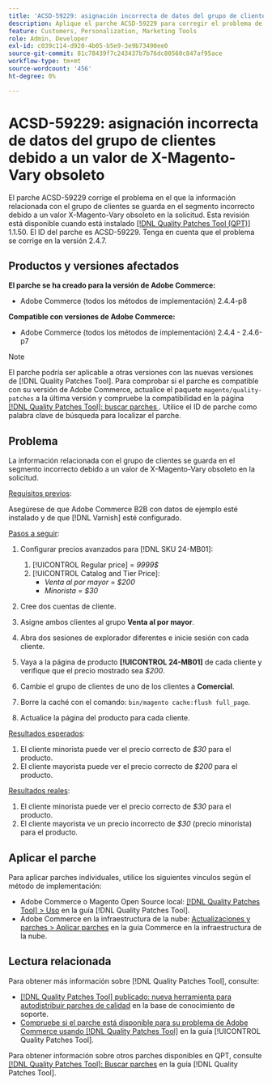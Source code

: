 ```yaml
---
title: 'ACSD-59229: asignación incorrecta de datos del grupo de clientes debido a un valor de X-Magento-Vary obsoleto'
description: Aplique el parche ACSD-59229 para corregir el problema de Adobe Commerce en el que la información relacionada con el grupo de clientes se guarda en el segmento incorrecto debido a un valor X-Magento-Vary obsoleto en la solicitud.
feature: Customers, Personalization, Marketing Tools
role: Admin, Developer
exl-id: c039c114-d920-4b05-b5e9-3e9b73490ee0
source-git-commit: 81c78439f7c243437b7b76dc80560c847af95ace
workflow-type: tm+mt
source-wordcount: '456'
ht-degree: 0%

---
```


# ACSD-59229: asignación incorrecta de datos del grupo de clientes debido a un valor de X-Magento-Vary obsoleto

El parche ACSD-59229 corrige el problema en el que la información relacionada con el grupo de clientes se guarda en el segmento incorrecto debido a un valor X-Magento-Vary obsoleto en la solicitud. Esta revisión está disponible cuando está instalado [[!DNL Quality Patches Tool (QPT)]](https://experienceleague.adobe.com/es/docs/commerce-knowledge-base/kb/announcements/commerce-announcements/magento-quality-patches-released-new-tool-to-self-serve-quality-patches) 1.1.50. El ID del parche es ACSD-59229. Tenga en cuenta que el problema se corrige en la versión 2.4.7.

## Productos y versiones afectados

**El parche se ha creado para la versión de Adobe Commerce:**

* Adobe Commerce (todos los métodos de implementación) 2.4.4-p8

**Compatible con versiones de Adobe Commerce:**

* Adobe Commerce (todos los métodos de implementación) 2.4.4 - 2.4.6-p7

>[!NOTE]
>
>El parche podría ser aplicable a otras versiones con las nuevas versiones de [!DNL Quality Patches Tool]. Para comprobar si el parche es compatible con su versión de Adobe Commerce, actualice el paquete `magento/quality-patches` a la última versión y compruebe la compatibilidad en la página [[!DNL Quality Patches Tool]: buscar parches ](https://experienceleague.adobe.com/tools/commerce-quality-patches/index.html?lang=es). Utilice el ID de parche como palabra clave de búsqueda para localizar el parche.

## Problema

La información relacionada con el grupo de clientes se guarda en el segmento incorrecto debido a un valor de X-Magento-Vary obsoleto en la solicitud.

<u>Requisitos previos</u>:

Asegúrese de que Adobe Commerce B2B con datos de ejemplo esté instalado y de que [!DNL Varnish] esté configurado.

<u>Pasos a seguir</u>:

1. Configurar precios avanzados para [!DNL SKU 24-MB01]:
   1. [!UICONTROL Regular price] = *9999$*
   1. [!UICONTROL Catalog and Tier Price]:
      * *Venta al por mayor* = *$200*
      * *Minorista* = *$30*

1. Cree dos cuentas de cliente.
1. Asigne ambos clientes al grupo **Venta al por mayor**.
1. Abra dos sesiones de explorador diferentes e inicie sesión con cada cliente.
1. Vaya a la página de producto **[!UICONTROL 24-MB01]** de cada cliente y verifique que el precio mostrado sea *$200*.
1. Cambie el grupo de clientes de uno de los clientes a **Comercial**.
1. Borre la caché con el comando: `bin/magento cache:flush full_page`.
1. Actualice la página del producto para cada cliente.

<u>Resultados esperados</u>:

1. El cliente minorista puede ver el precio correcto de *$30* para el producto.
1. El cliente mayorista puede ver el precio correcto de *$200* para el producto.

<u>Resultados reales</u>:

1. El cliente minorista puede ver el precio correcto de *$30* para el producto.
1. El cliente mayorista ve un precio incorrecto de *$30* (precio minorista) para el producto.

## Aplicar el parche

Para aplicar parches individuales, utilice los siguientes vínculos según el método de implementación:

* Adobe Commerce o Magento Open Source local: [[!DNL Quality Patches Tool] > Uso](/help/tools/quality-patches-tool/usage.md) en la guía [!DNL Quality Patches Tool].
* Adobe Commerce en la infraestructura de la nube: [Actualizaciones y parches > Aplicar parches](https://experienceleague.adobe.com/docs/commerce-cloud-service/user-guide/develop/upgrade/apply-patches.html?lang=es) en la guía Commerce en la infraestructura de la nube.

## Lectura relacionada

Para obtener más información sobre [!DNL Quality Patches Tool], consulte:

* [[!DNL Quality Patches Tool] publicado: nueva herramienta para autodistribuir parches de calidad](https://experienceleague.adobe.com/es/docs/commerce-knowledge-base/kb/announcements/commerce-announcements/magento-quality-patches-released-new-tool-to-self-serve-quality-patches) en la base de conocimiento de soporte.
* [Compruebe si el parche está disponible para su problema de Adobe Commerce usando [!DNL Quality Patches Tool]](/help/tools/quality-patches-tool/patches-available-in-qpt/check-patch-for-magento-issue-with-magento-quality-patches.md) en la guía [!UICONTROL Quality Patches Tool].


Para obtener información sobre otros parches disponibles en QPT, consulte [[!DNL Quality Patches Tool]: Buscar parches](https://experienceleague.adobe.com/tools/commerce-quality-patches/index.html?lang=es) en la guía [!DNL Quality Patches Tool].
